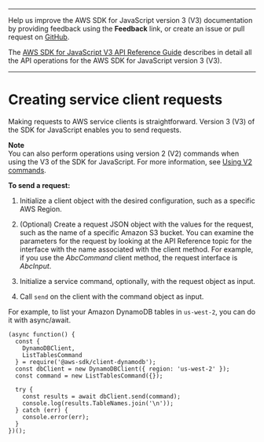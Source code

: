 --------

Help us improve the AWS SDK for JavaScript version 3 \(V3\) documentation by providing feedback using the **Feedback** link, or create an issue or pull request on [GitHub](https://github.com/awsdocs/aws-sdk-for-javascript-v3)\.

 The [AWS SDK for JavaScript V3 API Reference Guide](https://docs.aws.amazon.com/AWSJavaScriptSDK/v3/latest/index.html) describes in detail all the API operations for the AWS SDK for JavaScript version 3 \(V3\)\.

--------

# Creating service client requests<a name="the-request-object"></a>

Making requests to AWS service clients is straightforward\. Version 3 \(V3\) of the SDK for JavaScript enables you to send requests\. 

**Note**  
You can also perform operations using version 2 \(V2\) commands when using the V3 of the SDK for JavaScript\. For more information, see [Using V2 commands](welcome.md#using_v2_commands)\.

**To send a request:**

1. Initialize a client object with the desired configuration, such as a specific AWS Region\.

1. \(Optional\) Create a request JSON object with the values for the request, such as the name of a specific Amazon S3 bucket\. You can examine the parameters for the request by looking at the API Reference topic for the interface with the name associated with the client method\. For example, if you use the *AbcCommand* client method, the request interface is *AbcInput*\.

1. Initialize a service command, optionally, with the request object as input\.

1. Call `send` on the client with the command object as input\.

For example, to list your Amazon DynamoDB tables in `us-west-2`, you can do it with async/await\.

```
(async function() {
  const { 
    DynamoDBClient, 
    ListTablesCommand 
  } = require('@aws-sdk/client-dynamodb');
  const dbClient = new DynamoDBClient({ region: 'us-west-2' });
  const command = new ListTablesCommand({});

  try {
    const results = await dbClient.send(command);
    console.log(results.TableNames.join('\n'));
  } catch (err) {
    console.error(err);
  }
})();
```